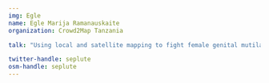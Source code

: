 ```yaml
---
img: Egle
name: Egle Marija Ramanauskaite
organization: Crowd2Map Tanzania

talk: "Using local and satellite mapping to fight female genital mutilation in Tanzania"

twitter-handle: seplute
osm-handle: seplute
---
```

